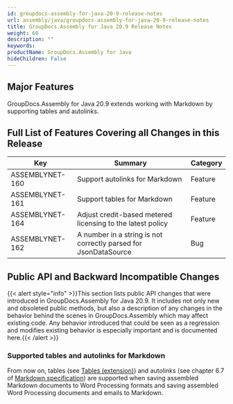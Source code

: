 ```yaml
---
id: groupdocs-assembly-for-java-20-9-release-notes
url: assembly/java/groupdocs-assembly-for-java-20-9-release-notes
title: GroupDocs.Assembly for Java 20.9 Release Notes
weight: 60
description: ""
keywords: 
productName: GroupDocs.Assembly for Java
hideChildren: False
---
```

## Major Features

GroupDocs.Assembly for Java 20.9 extends working with Markdown by supporting tables and autolinks.

## Full List of Features Covering all Changes in this Release

| Key | Summary | Category |
| --- | --- | --- |
| ASSEMBLYNET-160 | Support autolinks for Markdown | Feature |
| ASSEMBLYNET-161 | Support tables for Markdown | Feature |
| ASSEMBLYNET-164 | Adjust credit-based metered licensing to the latest policy | Feature |
| ASSEMBLYNET-162 | A number in a string is not correctly parsed for JsonDataSource | Bug |

## Public API and Backward Incompatible Changes 

{{< alert style="info" >}}This section lists public API changes that were introduced in GroupDocs.Assembly for Java 20.9. It includes not only new and obsoleted public methods, but also a description of any changes in the behavior behind the scenes in GroupDocs.Assembly which may affect existing code. Any behavior introduced that could be seen as a regression and modifies existing behavior is especially important and is documented here.{{< /alert >}}

### Supported tables and autolinks for Markdown

From now on, tables (see [Tables (extension)](https://github.github.com/gfm/#tables-extension-)) and autolinks (see chapter 6.7 of [Markdown specification](https://spec.commonmark.org/0.28/)) are supported when saving assembled Markdown documents to Word Processing formats and saving assembled Word Processing documents and emails to Markdown.
